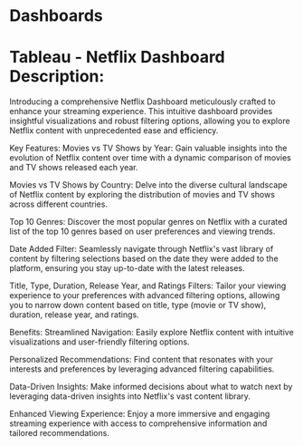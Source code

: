 # Dashboards

# Tableau - Netflix Dashboard Description:

Introducing a comprehensive Netflix Dashboard meticulously crafted to enhance your streaming experience. This intuitive dashboard provides insightful visualizations and robust filtering options, allowing you to explore Netflix content with unprecedented ease and efficiency.

Key Features:
Movies vs TV Shows by Year: Gain valuable insights into the evolution of Netflix content over time with a dynamic comparison of movies and TV shows released each year.

Movies vs TV Shows by Country: Delve into the diverse cultural landscape of Netflix content by exploring the distribution of movies and TV shows across different countries.

Top 10 Genres: Discover the most popular genres on Netflix with a curated list of the top 10 genres based on user preferences and viewing trends.

Date Added Filter: Seamlessly navigate through Netflix's vast library of content by filtering selections based on the date they were added to the platform, ensuring you stay up-to-date with the latest releases.

Title, Type, Duration, Release Year, and Ratings Filters: Tailor your viewing experience to your preferences with advanced filtering options, allowing you to narrow down content based on title, type (movie or TV show), duration, release year, and ratings.

Benefits:
Streamlined Navigation: Easily explore Netflix content with intuitive visualizations and user-friendly filtering options.

Personalized Recommendations: Find content that resonates with your interests and preferences by leveraging advanced filtering capabilities.

Data-Driven Insights: Make informed decisions about what to watch next by leveraging data-driven insights into Netflix's vast content library.

Enhanced Viewing Experience: Enjoy a more immersive and engaging streaming experience with access to comprehensive information and tailored recommendations.

